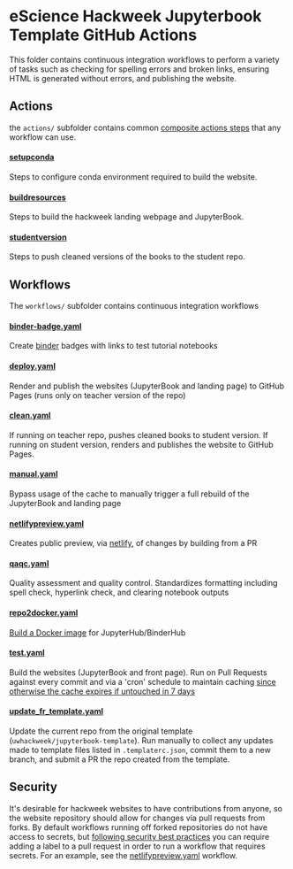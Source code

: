# eScience Hackweek Jupyterbook Template GitHub Actions

This folder contains continuous integration workflows to perform a variety of tasks such as checking for spelling errors and broken links, ensuring HTML is generated without errors, and publishing the website.

## Actions

the `actions/` subfolder contains common [composite actions steps](https://docs.github.com/en/actions/creating-actions/creating-a-composite-action) that any workflow can use.

#### [setupconda](./actions/setupconda/action.yaml)
Steps to configure conda environment required to build the website.

#### [buildresources](./actions/buildresources/action.yaml)
Steps to build the hackweek landing webpage and JupyterBook.

#### [studentversion](./actions/studentversion/action.yaml)
Steps to push cleaned versions of the books to the student repo.


## Workflows

The `workflows/` subfolder contains continuous integration workflows

#### [binder-badge.yaml](./actions/workflows/binder-badge.yaml)
Create [binder](https://mybinder.readthedocs.io/en/latest/howto/gh-actions-badges.html) badges with links to test tutorial notebooks

#### [deploy.yaml](./actions/workflows/deploy.yaml)
Render and publish the websites (JupyterBook and landing page) to GitHub Pages (runs only on teacher version of the repo)

#### [clean.yaml](./actions/workflows/clean.yaml)
If running on teacher repo, pushes cleaned books to student version. If running on student version, renders and publishes the website to GitHub Pages.

#### [manual.yaml](./actions/workflows/manual.yaml)
Bypass usage of the cache to manually trigger a full rebuild of the JupyterBook and landing page

#### [netlifypreview.yaml](./actions/workflows/netlifypreview.yaml)
Creates public preview, via [netlify](https://jupyterbook.org/publish/netlify.html), of changes by building from a PR

#### [qaqc.yaml](./actions/workflows/qaqc.yaml)
Quality assessment and quality control. Standardizes formatting including spell check, hyperlink check, and clearing notebook outputs

#### [repo2docker.yaml](./actions/workflows/repo2docker.yaml)
[Build a Docker image](https://github.com/jupyterhub/repo2docker-action) for JupyterHub/BinderHub

#### [test.yaml](./actions/workflows/test.yaml)
Build the websites (JupyterBook and front page). Run on Pull Requests against every commit and via a 'cron' schedule to maintain caching [since otherwise the cache expires if untouched in 7 days](https://docs.github.com/en/actions/advanced-guides/caching-dependencies-to-speed-up-workflows#usage-limits-and-eviction-policy)

#### [update_fr_template.yaml](./actions/workflows/update_fr_template.yaml)
Update the current repo from the original template (`uwhackweek/jupyterbook-template`). Run manually to collect any updates made to template files listed in `.templaterc.json`, commit them to a new branch, and submit a PR the repo created from the template.

## Security

It's desirable for hackweek websites to have contributions from anyone, so the website repository should allow for changes via pull requests from forks. By default workflows running off forked repositories do not have access to secrets, but [following security best practices](https://securitylab.github.com/research/github-actions-preventing-pwn-requests/) you can require adding a label to a pull request in order to run a workflow that requires secrets. For an example, see the [netlifypreview.yaml](./actions/workflows/netlifypreview.yaml) workflow.
